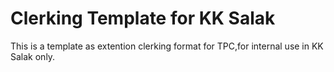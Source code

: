 # Clerking Template for KK Salak

This is a template as extention clerking format for TPC,for internal use in KK Salak only.
